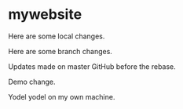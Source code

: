 # mywebsite

Here are some local changes. 

Here are some branch changes.

Updates made on master GitHub before the rebase. 

Demo change. 

Yodel yodel on my own machine.